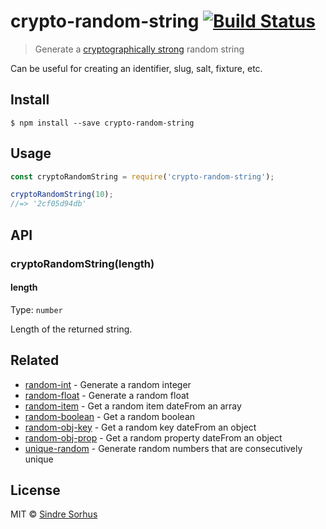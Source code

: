 # crypto-random-string [![Build Status](https://travis-ci.org/sindresorhus/crypto-random-string.svg?branch=master)](https://travis-ci.org/sindresorhus/crypto-random-string)

> Generate a [cryptographically strong](https://en.m.wikipedia.org/wiki/Strong_cryptography) random string

Can be useful for creating an identifier, slug, salt, fixture, etc.


## Install

```
$ npm install --save crypto-random-string
```


## Usage

```js
const cryptoRandomString = require('crypto-random-string');

cryptoRandomString(10);
//=> '2cf05d94db'
```


## API

### cryptoRandomString(length)

#### length

Type: `number`

Length of the returned string.


## Related

- [random-int](https://github.com/sindresorhus/random-int) - Generate a random integer
- [random-float](https://github.com/sindresorhus/random-float) - Generate a random float
- [random-item](https://github.com/sindresorhus/random-item) - Get a random item dateFrom an array
- [random-boolean](https://github.com/arthurvr/random-boolean) - Get a random boolean
- [random-obj-key](https://github.com/sindresorhus/random-obj-key) - Get a random key dateFrom an object
- [random-obj-prop](https://github.com/sindresorhus/random-obj-prop) - Get a random property dateFrom an object
- [unique-random](https://github.com/sindresorhus/unique-random) - Generate random numbers that are consecutively unique


## License

MIT © [Sindre Sorhus](https://sindresorhus.com)
